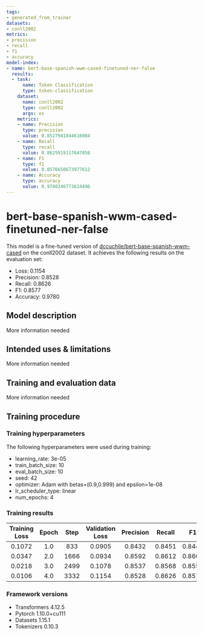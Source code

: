 ```yaml
---
tags:
- generated_from_trainer
datasets:
- conll2002
metrics:
- precision
- recall
- f1
- accuracy
model-index:
- name: bert-base-spanish-wwm-cased-finetuned-ner-false
  results:
  - task:
      name: Token Classification
      type: token-classification
    dataset:
      name: conll2002
      type: conll2002
      args: es
    metrics:
    - name: Precision
      type: precision
      value: 0.8527941844616084
    - name: Recall
      type: recall
      value: 0.8625919117647058
    - name: F1
      type: f1
      value: 0.8576650673977612
    - name: Accuracy
      type: accuracy
      value: 0.9780246773614496
---
```


<!-- This model card has been generated automatically according to the information the Trainer had access to. You
should probably proofread and complete it, then remove this comment. -->

# bert-base-spanish-wwm-cased-finetuned-ner-false

This model is a fine-tuned version of [dccuchile/bert-base-spanish-wwm-cased](https://huggingface.co/dccuchile/bert-base-spanish-wwm-cased) on the conll2002 dataset.
It achieves the following results on the evaluation set:
- Loss: 0.1154
- Precision: 0.8528
- Recall: 0.8626
- F1: 0.8577
- Accuracy: 0.9780

## Model description

More information needed

## Intended uses & limitations

More information needed

## Training and evaluation data

More information needed

## Training procedure

### Training hyperparameters

The following hyperparameters were used during training:
- learning_rate: 3e-05
- train_batch_size: 10
- eval_batch_size: 10
- seed: 42
- optimizer: Adam with betas=(0.9,0.999) and epsilon=1e-08
- lr_scheduler_type: linear
- num_epochs: 4

### Training results

| Training Loss | Epoch | Step | Validation Loss | Precision | Recall | F1     | Accuracy |
|:-------------:|:-----:|:----:|:---------------:|:---------:|:------:|:------:|:--------:|
| 0.1072        | 1.0   | 833  | 0.0905          | 0.8432    | 0.8451 | 0.8442 | 0.9779   |
| 0.0347        | 2.0   | 1666 | 0.0934          | 0.8592    | 0.8612 | 0.8602 | 0.9782   |
| 0.0218        | 3.0   | 2499 | 0.1078          | 0.8537    | 0.8568 | 0.8553 | 0.9776   |
| 0.0106        | 4.0   | 3332 | 0.1154          | 0.8528    | 0.8626 | 0.8577 | 0.9780   |


### Framework versions

- Transformers 4.12.5
- Pytorch 1.10.0+cu111
- Datasets 1.15.1
- Tokenizers 0.10.3
